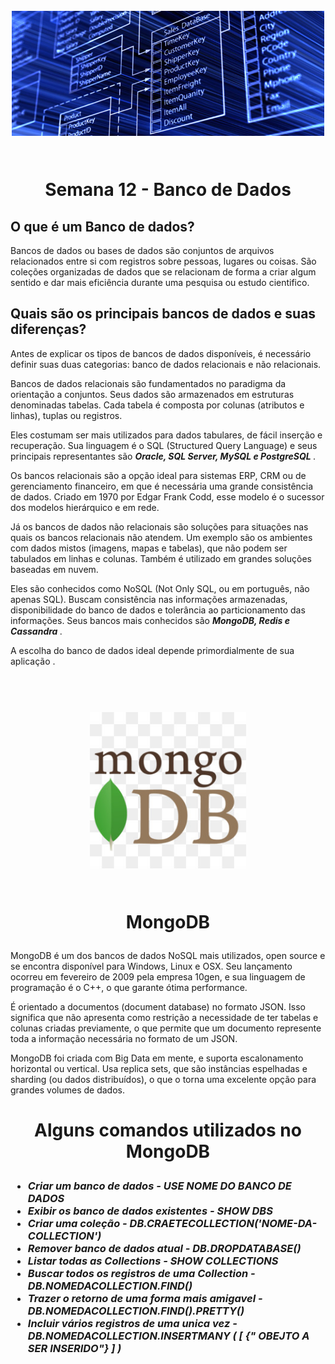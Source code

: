 <h1 align="center">
  <br>
  <img src="imagens/bancoDeDados.png" alt="mulher negra usando computador" width="500">
  <br>
    <br>
    <p align="center"> Semana 12 - Banco de Dados <p>
</h1>


<h2> O que é um Banco de dados? </h2>

Bancos de dados ou bases de dados são conjuntos de arquivos relacionados entre si com registros sobre pessoas, lugares ou coisas. São coleções organizadas de dados que se relacionam de forma a criar algum sentido e dar mais eficiência durante uma pesquisa ou estudo cientifico.



<h2> Quais são os principais bancos de dados e suas diferenças? </h2>

Antes de explicar os tipos de bancos de dados disponíveis, é necessário definir suas duas categorias: banco de dados relacionais e não relacionais.

Bancos de dados relacionais são fundamentados no paradigma da orientação a conjuntos. Seus dados são armazenados em estruturas denominadas tabelas. Cada tabela é composta por colunas (atributos e linhas), tuplas ou registros.

Eles costumam ser mais utilizados para dados tabulares, de fácil inserção e recuperação. Sua linguagem é o SQL (Structured Query Language) e seus principais representantes são <i> <b> Oracle, SQL Server, MySQL e PostgreSQL </i> </b>.

Os bancos relacionais são a opção ideal para sistemas ERP, CRM ou de gerenciamento financeiro, em que é necessária uma grande consistência de dados. Criado em 1970 por Edgar Frank Codd, esse modelo é o sucessor dos modelos hierárquico e em rede.

Já os bancos de dados não relacionais são soluções para situações nas quais os bancos relacionais não atendem. Um exemplo são os ambientes com dados mistos (imagens, mapas e tabelas), que não podem ser tabulados em linhas e colunas. Também é utilizado em grandes soluções baseadas em nuvem.

Eles são conhecidos como NoSQL (Not Only SQL, ou em português, não apenas SQL). Buscam consistência nas informações armazenadas, disponibilidade do banco de dados e tolerância ao particionamento das informações. Seus bancos mais conhecidos são <i> <b> MongoDB, Redis e Cassandra </i> </b>.

A escolha do banco de dados ideal depende primordialmente de sua aplicação .



<h1 align="center">
  <br>
  <img src="imagens/mongodb.png" alt="mulher negra usando computador" width="250">
  <br>
    <br>
    <p align="center"> MongoDB <p>
</h1>


MongoDB é um dos bancos de dados NoSQL mais utilizados, open source e se encontra disponível para Windows, Linux e OSX. Seu lançamento ocorreu em fevereiro de 2009 pela empresa 10gen, e sua linguagem de programação é o C++, o que garante ótima performance.

É orientado a documentos (document database) no formato JSON. Isso significa que não apresenta como restrição a necessidade de ter tabelas e colunas criadas previamente, o que permite que um documento represente toda a informação necessária no formato de um JSON.

MongoDB foi criada com Big Data em mente, e suporta escalonamento horizontal ou vertical. Usa replica sets, que são instâncias espelhadas e sharding (ou dados distribuídos), o que o torna uma excelente opção para grandes volumes de dados.

<h1> <p align ="center"> Alguns comandos utilizados no  MongoDB <p> </h1> 


<h3><i><ul> 
<li> Criar um banco de dados - USE NOME DO BANCO DE DADOS</li>
<li> Exibir os banco de dados existentes - SHOW DBS </li>
<li> Criar uma coleção - DB.CRAETECOLLECTION('NOME-DA-COLLECTION')</li>
<li> Remover banco de dados atual - DB.DROPDATABASE()</li>
<li> Listar todas as Collections - SHOW COLLECTIONS </li>
<li> Buscar todos os registros de uma Collection - DB.NOMEDACOLLECTION.FIND()</li>
<li> Trazer o retorno de uma forma mais amigavel - DB.NOMEDACOLLECTION.FIND().PRETTY()</li>
<li> Incluir vários registros de uma unica vez - DB.NOMEDACOLLECTION.INSERTMANY ( [ {" OBEJTO A SER INSERIDO"} ] )</li>






